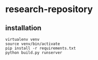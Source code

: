 # research-repository

## installation

```
virtualenv venv
source venv/bin/activate
pip install -r requirements.txt
python build.py runserver
```